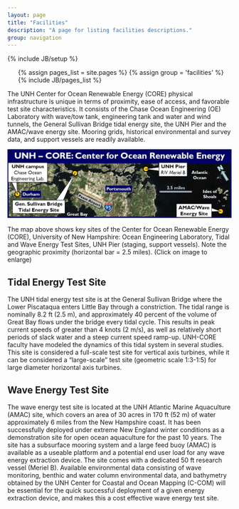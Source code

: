 ```yaml
---
layout: page
title: "Facilities"
description: "A page for listing facilities descriptions."
group: navigation
---
```

{% include JB/setup %}

<ul class="nav">
  {% assign pages_list = site.pages %}
  {% assign group = 'facilities' %}
  {% include JB/pages_list %}
</ul>

The UNH Center for Ocean Renewable Energy (CORE) physical infrastructure is unique in terms 
of proximity, ease of access, and favorable test site characteristics. It consists of the 
Chase Ocean Engineering (OE) Laboratory with wave/tow tank, engineering tank and water and 
wind tunnels, the General Sullivan Bridge tidal energy site, the UNH Pier and the AMAC/wave 
energy site.  Mooring grids, historical environmental and survey data, and support vessels 
are readily available.

![CORE physical infrastructure map](/assets/images/UNH-CORE-physical_resources_map.JPG "CORE physical infrastructure map")

The map above shows key sites of the Center for Ocean Renewable Energy (CORE), University of New 
Hampshire: Ocean Engineering Laboratory, Tidal and Wave Energy Test Sites, UNH Pier (staging, 
support vessels). Note the geographic proximity (horizontal bar = 2.5 miles). (Click on image to 
enlarge) 

Tidal Energy Test Site
----------------------
The UNH tidal energy test site is at the General Sullivan Bridge where the Lower Piscataqua 
enters Little Bay through a constriction. The tidal range is nominally 8.2 ft (2.5 m), and 
approximately 40 percent of the volume of Great Bay flows under the bridge every tidal cycle. 
This results in peak current speeds of greater than 4 knots (2 m/s), as well as relatively 
short periods of slack water and a steep current speed ramp-up. UNH-CORE faculty have modeled 
the dynamics of this tidal system in several studies. This site is considered a full-scale 
test site for vertical axis turbines, while it can be considered a “large-scale” test site 
(geometric scale 1:3-1:5) for large diameter horizontal axis turbines.

Wave Energy Test Site
---------------------
The wave energy test site is located at the UNH Atlantic Marine Aquaculture (AMAC) site, 
which covers an area of 30 acres in 170 ft (52 m) of water approximately 6 miles from the 
New Hampshire coast. It has been successfully deployed under extreme New England winter 
conditions as a demonstration site for open ocean aquaculture for the past 10 years. The 
site has a subsurface mooring system and a large feed buoy (AMAC) is available as a useable 
platform and a potential end user load for any wave energy extraction device. The site comes 
with a dedicated 50 ft research vessel (Meriel B). Available environmental data consisting 
of wave monitoring, benthic and water column environmental data, and bathymetry obtained by 
the UNH Center for Coastal and Ocean Mapping (C-COM) will be essential for the quick successful 
deployment of a given energy extraction device, and makes this a cost effective wave energy 
test site.